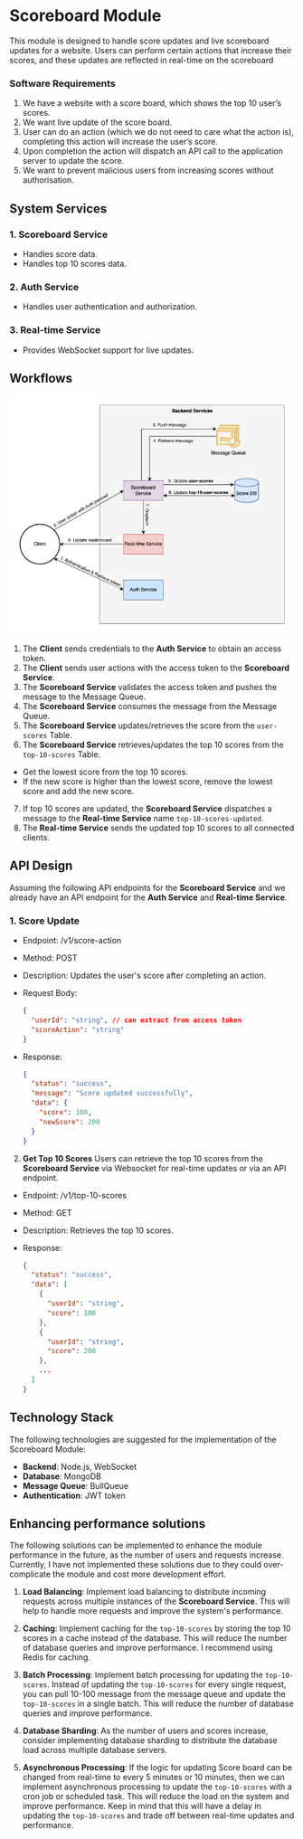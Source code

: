 # Scoreboard Module

This module is designed to handle score updates and live scoreboard updates for a website. Users can perform certain actions that increase their scores, and these updates are reflected in real-time on the scoreboard


### Software Requirements

1. We have a website with a score board, which shows the top 10 user’s scores.
2. We want live update of the score board.
3. User can do an action (which we do not need to care what the action is), completing this action will increase the user’s score.
4. Upon completion the action will dispatch an API call to the application server to update the score.
5. We want to prevent malicious users from increasing scores without authorisation.

## System Services

### 1. Scoreboard Service

- Handles score data.
- Handles top 10 scores data.

### 2. Auth Service

- Handles user authentication and authorization.

### 3. Real-time Service

- Provides WebSocket support for live updates.

## Workflows

![Flow Diagram](./assets/1.architecture.png)

1. The **Client** sends credentials to the **Auth Service** to obtain an access token.
2. The **Client** sends user actions with the access token to the **Scoreboard Service**.
3. The **Scoreboard Service** validates the access token and pushes the message to the Message Queue.
4. The **Scoreboard Service** consumes the message from the Message Queue.
5. The **Scoreboard Service** updates/retrieves the score from the `user-scores` Table.
6. The **Scoreboard Service** retrieves/updates the top 10 scores from the `top-10-scores` Table.
  - Get the lowest score from the top 10 scores.
  - If the new score is higher than the lowest score, remove the lowest score and add the new score.
7. If top 10 scores are updated, the **Scoreboard Service** dispatches a message to the **Real-time Service** name `top-10-scores-updated`.
8. The **Real-time Service** sends the updated top 10 scores to all connected clients.

## API Design

Assuming the following API endpoints for the **Scoreboard Service** and we already have an API endpoint for the **Auth Service** and **Real-time Service**.


### 1. **Score Update**
- Endpoint: /v1/score-action
- Method: POST
- Description: Updates the user's score after completing an action.
- Request Body:

  ```json
  {
    "userId": "string", // can extract from access token
    "scoreAction": "string"
  }
  ```

- Response:

  ```json
  {
    "status": "success",
    "message": "Score updated successfully",
    "data": {
      "score": 100,
      "newScore": 200
    }
  }
  ```

2. **Get Top 10 Scores**
  Users can retrieve the top 10 scores from the **Scoreboard Service** via Websocket for real-time updates or via an API endpoint.

  - Endpoint: /v1/top-10-scores
  - Method: GET
  - Description: Retrieves the top 10 scores.
  - Response:

    ```json
    {
      "status": "success",
      "data": [
        {
          "userId": "string",
          "score": 100
        },
        {
          "userId": "string",
          "score": 200
        },
        ...
      ]
    }
    ```



## Technology Stack

The following technologies are suggested for the implementation of the Scoreboard Module:

- **Backend**: Node.js, WebSocket
- **Database**: MongoDB
- **Message Queue**: BullQueue
- **Authentication**: JWT token


## Enhancing performance solutions

The following solutions can be implemented to enhance the module performance in the future, as the number of users and requests increase. Currently, I have not implemented these solutions due to they could over-complicate the module and cost more development effort.

1. **Load Balancing**: Implement load balancing to distribute incoming requests across multiple instances of the **Scoreboard Service**. This will help to handle more requests and improve the system's performance.

2. **Caching**: Implement caching for the `top-10-scores` by storing the top 10 scores in a cache instead of the database. This will reduce the number of database queries and improve performance. I recommend using Redis for caching.

3. **Batch Processing**: Implement batch processing for updating the `top-10-scores`. Instead of updating the `top-10-scores` for every single request, you can pull 10-100 message from the message queue and update the `top-10-scores` in a single batch. This will reduce the number of database queries and improve performance.

4. **Database Sharding**: As the number of users and scores increase, consider implementing database sharding to distribute the database load across multiple database servers.

5. **Asynchronous Processing**: If the logic for updating Score board can be changed from real-time to every 5 minutes or 10 minutes, then we can implement asynchronous processing to update the `top-10-scores` with a cron job or scheduled task. This will reduce the load on the system and improve performance. Keep in mind that this will have a delay in updating the `top-10-scores` and trade off between real-time updates and performance.
